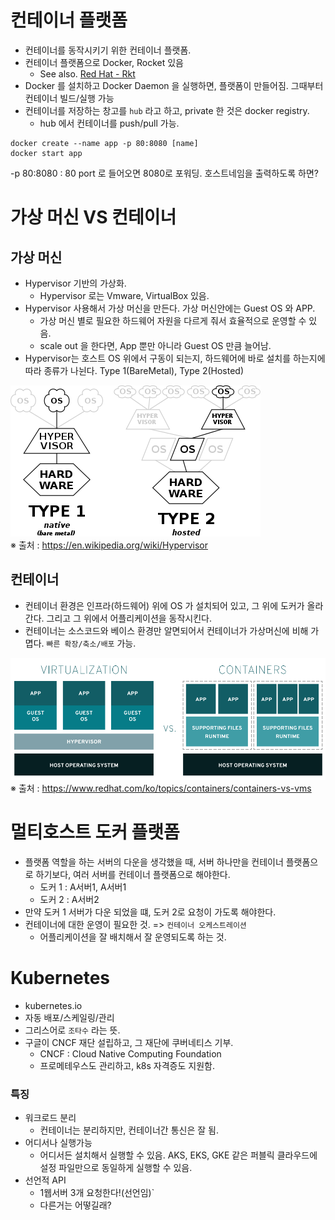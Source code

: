 # 컨테이너 플랫폼
- 컨테이너를 동작시키기 위한 컨테이너 플랫폼.
- 컨테이너 플랫폼으로 Docker, Rocket 있음
    - See also. [Red Hat - Rkt](https://www.redhat.com/en/topics/containers/what-is-rkt)
- Docker 를 설치하고 Docker Daemon 을 실행하면, 플랫폼이 만들어짐.
그때부터 컨테이너 빌드/실행 가능
- 컨테이너를 저장하는 창고를 `hub` 라고 하고, private 한 것은 docker registry.
    - hub 에서 컨테이너를 push/pull  가능.

```
docker create --name app -p 80:8080 [name]
docker start app
```

-p 80:8080 : 80 port 로 들어오면 8080로 포워딩.
호스트네임을 출력하도록 하면?


# 가상 머신 VS 컨테이너
## 가상 머신
* Hypervisor 기반의 가상화. 
    * Hypervisor 로는 Vmware, VirtualBox 있음.
* Hypervisor 사용해서 가상 머신을 만든다. 가상 머신안에는 Guest OS 와 APP. 
    * 가상 머신 별로 필요한 하드웨어 자원을 다르게 줘서 효율적으로 운영할 수 있음.
    * scale out 을 한다면, App 뿐만 아니라 Guest OS 만큼 늘어남.
* Hypervisor는 호스트 OS 위에서 구동이 되는지, 하드웨어에 바로 설치를 하는지에 따라 종류가 나뉜다. Type 1(BareMetal), Type 2(Hosted)

![Hypervisor Classfication](images/Hypervisor-classification.png)</br>
※ 출처 : https://en.wikipedia.org/wiki/Hypervisor

## 컨테이너
- 컨테이너 환경은 인프라(하드웨어) 위에 OS 가 설치되어 있고, 그 위에 도커가 올라간다. 그리고 그 위에서 어플리케이션을 동작시킨다.
- 컨테이너는 소스코드와 베이스 환경만 알면되어서 컨테이너가 가상머신에 비해 가몁다. `빠른 확장/축소/배포` 가능.

![Difference between virtualization and containerization](images/vm_container.png)</br>
※ 출처 : https://www.redhat.com/ko/topics/containers/containers-vs-vms

# 멀티호스트 도커 플랫폼
- 플랫폼 역할을 하는 서버의 다운을 생각했을 때, 서버 하나만을 컨테이너 플랫폼으로 하기보다, 여러 서버를 컨테이너 플랫폼으로 해야한다.
    - 도커 1 : A서버1, A서버1
    - 도커 2 : A서버2
- 만약 도커 1 서버가 다운 되었을 떄, 도커 2로 요청이 가도록 해야한다.
- 컨테이너에 대한 운영이 필요한 것. => `컨테이너 오케스트레이션`
    - 어플리케이션을 잘 배치해서 잘 운영되도록 하는 것.

# Kubernetes
- kubernetes.io 
- 자동 배포/스케일링/관리
- 그리스어로 `조타수` 라는 뜻.
- 구글이 CNCF 재단 설립하고, 그 재단에 쿠버네티스 기부.
    - CNCF : Cloud Native Computing Foundation
    - 프로메테우스도 관리하고, k8s 자격증도 지원함.

### 특징
- 워크로드 분리
    - 컨테이너는 분리하지만, 컨테이너간 통신은 잘 됨.
- 어디서나 실행가능 
    - 어디서든 설치해서 실행할 수 있음. AKS, EKS, GKE 같은 퍼블릭 클라우드에 설정 파일만으로 동일하게 실행할 수 있음.
- 선언적 API 
    - 1웹서버 3개 요청한다!(선언임)`
    - 다른거는 어떻길래?